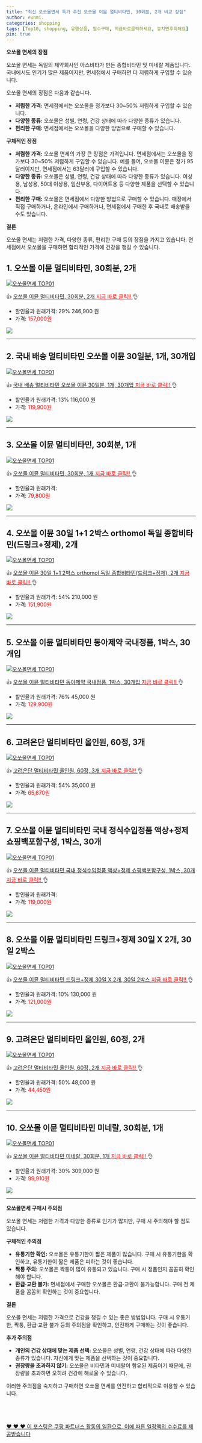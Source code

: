 ```yaml
---
title: "최신 오쏘몰면세 특가 추천 오쏘몰 이뮨 멀티비타민, 30회분, 2개 비교 장점"
author: eunmi.
categories: shopping
tags: [Top10, shopping, 유행상품, 필수구매, 지금바로클릭하세요, 놓치면후회해요]
pin: true
---
```

**오쏘몰 면세의 장점**

오쏘몰 면세는 독일의 제약회사인 아스비타가 만든 종합비타민 및 미네랄 제품입니다. 국내에서도 인기가 많은 제품이지만, 면세점에서 구매하면 더 저렴하게 구입할 수 있습니다.

오쏘몰 면세의 장점은 다음과 같습니다.

* **저렴한 가격:** 면세점에서는 오쏘몰을 정가보다 30~50% 저렴하게 구입할 수 있습니다.
* **다양한 종류:** 오쏘몰은 성별, 연령, 건강 상태에 따라 다양한 종류가 있습니다.
* **편리한 구매:** 면세점에서는 오쏘몰을 다양한 방법으로 구매할 수 있습니다.

**구체적인 장점**

* **저렴한 가격:** 오쏘몰 면세의 가장 큰 장점은 가격입니다. 면세점에서는 오쏘몰을 정가보다 30~50% 저렴하게 구입할 수 있습니다. 예를 들어, 오쏘몰 이뮨은 정가 95달러이지만, 면세점에서는 63달러에 구입할 수 있습니다.
* **다양한 종류:** 오쏘몰은 성별, 연령, 건강 상태에 따라 다양한 종류가 있습니다. 여성용, 남성용, 50대 이상용, 임산부용, 다이어트용 등 다양한 제품을 선택할 수 있습니다.
* **편리한 구매:** 오쏘몰은 면세점에서 다양한 방법으로 구매할 수 있습니다. 매장에서 직접 구매하거나, 온라인에서 구매하거나, 면세점에서 구매한 후 국내로 배송받을 수도 있습니다.

**결론**

오쏘몰 면세는 저렴한 가격, 다양한 종류, 편리한 구매 등의 장점을 가지고 있습니다. 면세점에서 오쏘몰을 구매하면 합리적인 가격에 건강을 챙길 수 있습니다.

   

## 1. 오쏘몰 이뮨 멀티비타민, 30회분, 2개

[![오쏘몰면세 TOP01](https://thumbnail10.coupangcdn.com/thumbnails/remote/230x230ex/image/vendor_inventory/68b7/fec8ad4f143a4af3dd3e5db60570764b0f05446ca4f9805cbc23fea963cb.jpg)](https://link.coupang.com/re/AFFSDP?lptag=AF3617701&subid=GithubCoopas&pageKey=7546143802&traceid=V0-153&itemId=19848613613&vendorItemId=83424133550)


👍 [오쏘몰 이뮨 멀티비타민, 30회분, 2개 <font color=red> 지금 바로 클릭!! </font> ](https://link.coupang.com/re/AFFSDP?lptag=AF3617701&subid=GithubCoopas&pageKey=7546143802&traceid=V0-153&itemId=19848613613&vendorItemId=83424133550) 👌 


- 할인율과 원래가격: 29%  246,900   원
- 가격: <span style='color:red'>157,000원</span>

[![](/discount_price.png)](https://link.coupang.com/re/AFFSDP?lptag=AF3617701&subid=GithubCoopas&pageKey=7546143802&traceid=V0-153&itemId=19848613613&vendorItemId=83424133550)

---


   

## 2. 국내 배송 멀티비타민 오쏘몰 이뮨 30일분, 1개, 30개입

[![오쏘몰면세 TOP01](https://thumbnail7.coupangcdn.com/thumbnails/remote/230x230ex/image/vendor_inventory/d6a2/d414bc672467d2812000e7f13dddcb760b71a3e17af6630b479fbadfd269.jpg)](https://link.coupang.com/re/AFFSDP?lptag=AF3617701&subid=GithubCoopas&pageKey=7653917970&traceid=V0-153&itemId=20373115084&vendorItemId=87222119697)


👍 [국내 배송 멀티비타민 오쏘몰 이뮨 30일분, 1개, 30개입 <font color=red> 지금 바로 클릭!! </font> ](https://link.coupang.com/re/AFFSDP?lptag=AF3617701&subid=GithubCoopas&pageKey=7653917970&traceid=V0-153&itemId=20373115084&vendorItemId=87222119697) 👌 


- 할인율과 원래가격: 13%  116,000   원
- 가격: <span style='color:red'>119,900원</span>

[![](/discount_price.png)](https://link.coupang.com/re/AFFSDP?lptag=AF3617701&subid=GithubCoopas&pageKey=7653917970&traceid=V0-153&itemId=20373115084&vendorItemId=87222119697)

---


   

## 3. 오쏘몰 이뮨 멀티비타민, 30회분, 1개

[![오쏘몰면세 TOP01](https://thumbnail7.coupangcdn.com/thumbnails/remote/230x230ex/image/vendor_inventory/aae5/9f49e12a4789225ff6156ac8644dd50d30f7dffc1a43efe3f3c3997df83c.jpg)](https://link.coupang.com/re/AFFSDP?lptag=AF3617701&subid=GithubCoopas&pageKey=7546143802&traceid=V0-153&itemId=19848613610&vendorItemId=82676425753)


👍 [오쏘몰 이뮨 멀티비타민, 30회분, 1개 <font color=red> 지금 바로 클릭!! </font> ](https://link.coupang.com/re/AFFSDP?lptag=AF3617701&subid=GithubCoopas&pageKey=7546143802&traceid=V0-153&itemId=19848613610&vendorItemId=82676425753) 👌 


- 할인율과 원래가격: 
- 가격: <span style='color:red'>79,800원</span>

[![](/discount_price.png)](https://link.coupang.com/re/AFFSDP?lptag=AF3617701&subid=GithubCoopas&pageKey=7546143802&traceid=V0-153&itemId=19848613610&vendorItemId=82676425753)

---


   

## 4. 오쏘몰 이뮨 30일 1+1 2박스 orthomol 독일 종합비타민(드링크+정제), 2개

[![오쏘몰면세 TOP01](https://thumbnail8.coupangcdn.com/thumbnails/remote/230x230ex/image/vendor_inventory/2de0/6449cab7f758856f7590eea37d260e896241878c247bfb9b74f976a0df62.png)](https://link.coupang.com/re/AFFSDP?lptag=AF3617701&subid=GithubCoopas&pageKey=6840769886&traceid=V0-153&itemId=16266012512&vendorItemId=85996084784)


👍 [오쏘몰 이뮨 30일 1+1 2박스 orthomol 독일 종합비타민(드링크+정제), 2개 <font color=red> 지금 바로 클릭!! </font> ](https://link.coupang.com/re/AFFSDP?lptag=AF3617701&subid=GithubCoopas&pageKey=6840769886&traceid=V0-153&itemId=16266012512&vendorItemId=85996084784) 👌 


- 할인율과 원래가격: 54%  210,000   원
- 가격: <span style='color:red'>151,900원</span>

[![](/discount_price.png)](https://link.coupang.com/re/AFFSDP?lptag=AF3617701&subid=GithubCoopas&pageKey=6840769886&traceid=V0-153&itemId=16266012512&vendorItemId=85996084784)

---


   

## 5. 오쏘몰 이뮨 멀티비타민 동아제약 국내정품, 1박스, 30개입

[![오쏘몰면세 TOP01](https://thumbnail8.coupangcdn.com/thumbnails/remote/230x230ex/image/vendor_inventory/bab0/996acd1ac83439bb78f5bbbd23002e0e2c4f2f7bdc7eb833f41c07afc300.png)](https://link.coupang.com/re/AFFSDP?lptag=AF3617701&subid=GithubCoopas&pageKey=7647116181&traceid=V0-153&itemId=20336850158&vendorItemId=87421671119)


👍 [오쏘몰 이뮨 멀티비타민 동아제약 국내정품, 1박스, 30개입 <font color=red> 지금 바로 클릭!! </font> ](https://link.coupang.com/re/AFFSDP?lptag=AF3617701&subid=GithubCoopas&pageKey=7647116181&traceid=V0-153&itemId=20336850158&vendorItemId=87421671119) 👌 


- 할인율과 원래가격: 76%  45,000   원
- 가격: <span style='color:red'>129,900원</span>

[![](/discount_price.png)](https://link.coupang.com/re/AFFSDP?lptag=AF3617701&subid=GithubCoopas&pageKey=7647116181&traceid=V0-153&itemId=20336850158&vendorItemId=87421671119)

---


   

## 6. 고려은단 멀티비타민 올인원, 60정, 3개

[![오쏘몰면세 TOP01](https://thumbnail10.coupangcdn.com/thumbnails/remote/230x230ex/image/vendor_inventory/ff07/7a7958f0688281dcc0977d1066b009132141259cd845541843f2063684b4.jpg)](https://link.coupang.com/re/AFFSDP?lptag=AF3617701&subid=GithubCoopas&pageKey=6743604050&traceid=V0-153&itemId=17892709009&vendorItemId=78477362984)


👍 [고려은단 멀티비타민 올인원, 60정, 3개 <font color=red> 지금 바로 클릭!! </font> ](https://link.coupang.com/re/AFFSDP?lptag=AF3617701&subid=GithubCoopas&pageKey=6743604050&traceid=V0-153&itemId=17892709009&vendorItemId=78477362984) 👌 


- 할인율과 원래가격: 54%  35,000   원
- 가격: <span style='color:red'>65,670원</span>

[![](/discount_price.png)](https://link.coupang.com/re/AFFSDP?lptag=AF3617701&subid=GithubCoopas&pageKey=6743604050&traceid=V0-153&itemId=17892709009&vendorItemId=78477362984)

---


   

## 7. 오쏘몰 이뮨 멀티비타민 국내 정식수입정품 액상+정제 쇼핑백포함구성, 1박스, 30개

[![오쏘몰면세 TOP01](https://thumbnail10.coupangcdn.com/thumbnails/remote/230x230ex/image/vendor_inventory/cd5b/ace11da2cbb1a9ba15613be3684a593902d66607eb6786c36cf33e7b96ca.jpg)](https://link.coupang.com/re/AFFSDP?lptag=AF3617701&subid=GithubCoopas&pageKey=7490681530&traceid=V0-153&itemId=19586685795&vendorItemId=87475619612)


👍 [오쏘몰 이뮨 멀티비타민 국내 정식수입정품 액상+정제 쇼핑백포함구성, 1박스, 30개 <font color=red> 지금 바로 클릭!! </font> ](https://link.coupang.com/re/AFFSDP?lptag=AF3617701&subid=GithubCoopas&pageKey=7490681530&traceid=V0-153&itemId=19586685795&vendorItemId=87475619612) 👌 


- 할인율과 원래가격: 
- 가격: <span style='color:red'>119,000원</span>

[![](/discount_price.png)](https://link.coupang.com/re/AFFSDP?lptag=AF3617701&subid=GithubCoopas&pageKey=7490681530&traceid=V0-153&itemId=19586685795&vendorItemId=87475619612)

---


   

## 8. 오쏘몰 이뮨 멀티비타민 드링크+정제 30일 X 2개, 30일 2박스

[![오쏘몰면세 TOP01](https://thumbnail7.coupangcdn.com/thumbnails/remote/230x230ex/image/vendor_inventory/d439/266cb671899a7c7b3cfb29ead8267aae53ddd068507a770fc0c80c47f4a2.png)](https://link.coupang.com/re/AFFSDP?lptag=AF3617701&subid=GithubCoopas&pageKey=7144880373&traceid=V0-153&itemId=17949611649&vendorItemId=85107286723)


👍 [오쏘몰 이뮨 멀티비타민 드링크+정제 30일 X 2개, 30일 2박스 <font color=red> 지금 바로 클릭!! </font> ](https://link.coupang.com/re/AFFSDP?lptag=AF3617701&subid=GithubCoopas&pageKey=7144880373&traceid=V0-153&itemId=17949611649&vendorItemId=85107286723) 👌 


- 할인율과 원래가격: 10%  130,000   원
- 가격: <span style='color:red'>121,000원</span>

[![](/discount_price.png)](https://link.coupang.com/re/AFFSDP?lptag=AF3617701&subid=GithubCoopas&pageKey=7144880373&traceid=V0-153&itemId=17949611649&vendorItemId=85107286723)

---


   

## 9. 고려은단 멀티비타민 올인원, 60정, 2개

[![오쏘몰면세 TOP01](https://thumbnail8.coupangcdn.com/thumbnails/remote/230x230ex/image/vendor_inventory/db13/f242272a1aa9e1bef5d0d76f7aa8252c10172c91fc984f1c0cb33cf6c6e6.jpg)](https://link.coupang.com/re/AFFSDP?lptag=AF3617701&subid=GithubCoopas&pageKey=6743604050&traceid=V0-153&itemId=17892709008&vendorItemId=78477362980)


👍 [고려은단 멀티비타민 올인원, 60정, 2개 <font color=red> 지금 바로 클릭!! </font> ](https://link.coupang.com/re/AFFSDP?lptag=AF3617701&subid=GithubCoopas&pageKey=6743604050&traceid=V0-153&itemId=17892709008&vendorItemId=78477362980) 👌 


- 할인율과 원래가격: 50%  48,000   원
- 가격: <span style='color:red'>44,450원</span>

[![](/discount_price.png)](https://link.coupang.com/re/AFFSDP?lptag=AF3617701&subid=GithubCoopas&pageKey=6743604050&traceid=V0-153&itemId=17892709008&vendorItemId=78477362980)

---


   

## 10. 오쏘몰 이뮨 멀티비타민 미네랄, 30회분, 1개

[![오쏘몰면세 TOP01](https://thumbnail10.coupangcdn.com/thumbnails/remote/230x230ex/image/vendor_inventory/4ba3/f45fb833db943ac0afec8b95b29773f93e1f23ed5c4373ed080af8147e8a.jpg)](https://link.coupang.com/re/AFFSDP?lptag=AF3617701&subid=GithubCoopas&pageKey=6795956130&traceid=V0-153&itemId=16024382216&vendorItemId=86821429696)


👍 [오쏘몰 이뮨 멀티비타민 미네랄, 30회분, 1개 <font color=red> 지금 바로 클릭!! </font> ](https://link.coupang.com/re/AFFSDP?lptag=AF3617701&subid=GithubCoopas&pageKey=6795956130&traceid=V0-153&itemId=16024382216&vendorItemId=86821429696) 👌 


- 할인율과 원래가격: 30%  309,000   원
- 가격: <span style='color:red'>99,910원</span>

[![](/discount_price.png)](https://link.coupang.com/re/AFFSDP?lptag=AF3617701&subid=GithubCoopas&pageKey=6795956130&traceid=V0-153&itemId=16024382216&vendorItemId=86821429696)

---
**오쏘몰면세 구매시 주의점**

오쏘몰 면세는 저렴한 가격과 다양한 종류로 인기가 많지만, 구매 시 주의해야 할 점도 있습니다.

**구체적인 주의점**

* **유통기한 확인:** 오쏘몰은 유통기한이 짧은 제품이 많습니다. 구매 시 유통기한을 확인하고, 유통기한이 짧은 제품은 피하는 것이 좋습니다.
* **짝퉁 주의:** 오쏘몰은 짝퉁이 많이 유통되고 있습니다. 구매 시 정품인지 꼼꼼히 확인해야 합니다.
* **환급·교환 불가:** 면세점에서 구매한 오쏘몰은 환급·교환이 불가능합니다. 구매 전 제품을 꼼꼼히 확인하는 것이 중요합니다.

**결론**

오쏘몰 면세는 저렴한 가격으로 건강을 챙길 수 있는 좋은 방법입니다. 구매 시 유통기한, 짝퉁, 환급·교환 불가 등의 주의점을 확인하고, 안전하게 구매하는 것이 좋습니다.

**추가 주의점**

* **개인의 건강 상태에 맞는 제품 선택:** 오쏘몰은 성별, 연령, 건강 상태에 따라 다양한 종류가 있습니다. 자신에게 맞는 제품을 선택하는 것이 중요합니다.
* **권장량을 초과하지 않기:** 오쏘몰은 비타민과 미네랄이 함유된 제품이기 때문에, 권장량을 초과하면 오히려 건강에 해로울 수 있습니다.

이러한 주의점을 숙지하고 구매하면 오쏘몰 면세를 안전하고 합리적으로 이용할 수 있습니다.<br><br><br><br><br> [ ❤ ❤ ❤ 이 포스팅은 쿠팡 파트너스 활동의 일환으로, 이에 따른 일정액의 수수료를 제공받습니다](https://link.coupang.com/a/bcEFyh)